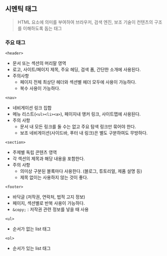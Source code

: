 ## 시멘틱 태그
> HTML 요소에 의미를 부여하여 브라우저, 검색 엔진, 보조 기술이 컨텐츠의 구조를 이해하도록 돕는 태그

### 주요 태그
`<header>`

- 문서 또는 섹션의 머리말 영역
- 로고, 사이트/페이지 제목, 주요 헤딩, 검색 폼, 간단한 소개에 사용된다.
- 주의사항
  - 페이지 전체 최상단 헤더와 섹션별 헤더 모두에 사용이 가능하다.
  - 복수 사용이 가능하다.

`<nav>`

- 네비게이션 링크 집합
- 메뉴 리스트(`<ul><li><a>`), 페이지내 앵커 링크, 사이트맵에 사용된다.
- 주의 사항
  - 문서 내 모든 링크를 둘 수는 없고 주요 탐색 링크만 묶어야 한다.
  - 보조 네비게이션(사이드바, 푸터 내 링크)은 별도 구분하여도 무방하다.

`<section>`

- 주제별 독립 콘텐츠 영역
- 각 섹션의 제목과 해당 내용을 포함한다.
- 주의 사항
  - 의미상 구분된 블록마다 사용한다. (블로그, 튜토리얼, 제품 설명 등)
  - 제목 없이는 사용하지 않는 것이 좋다.

`<footer>`

- 바닥글 (저작권, 연락처, 법적 고지 정보)
- 페이지, 섹션별로 반복 사용이 가능하다.
- `&copy;` : 저작권 관련 정보를 넣을 때 사용

`<ul>`

- 순서가 없는 list 태그

`<ol>`

- 순서가 있는 list 태그

